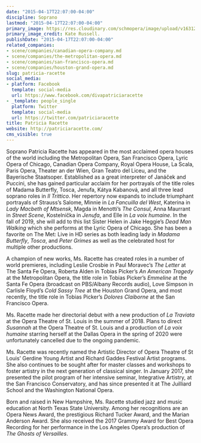 ```yaml
---
date: "2015-04-17T22:07:00-04:00"
discipline: Soprano
lastmod: "2015-04-17T22:07:00-04:00"
primary_image: https://res.cloudinary.com/schmopera/image/upload/v1631215207/media/2021/09/PatriciaRacette_KateRussell_rgal04.jpg
primary_image_credit: Kate Russell.
publishDate: "2015-04-17T22:07:00-04:00"
related_companies:
- scene/companies/canadian-opera-company.md
- scene/companies/the-metropolitan-opera.md
- scene/companies/san-francisco-opera.md
- scene/companies/houston-grand-opera.md
slug: patricia-racette
social_media:
- platform: Facebook
  template: social-media
  url: https://www.facebook.com/divapatriciaracette
- _template: people_single
  platform: Twitter
  template: social-media
  url: https://twitter.com/patriciaracette
title: Patricia Racette
website: http://patriciaracette.com/
cms_visible: true
---
```

Soprano Patricia Racette has appeared in the most acclaimed opera houses of the world including the Metropolitan Opera, San Francisco Opera, Lyric Opera of Chicago, Canadian Opera Company, Royal Opera House, La Scala, Paris Opera, Theater an der Wien, Gran Teatro del Liceu, and the Bayerische Staatsoper. Established as a great interpreter of Janáček and Puccini, she has gained particular acclaim for her portrayals of the title roles of Madama Butterfly, Tosca, Jenufa, Kátya Kabanová, and all three lead soprano roles in _Il Trittico_. Her repertory now expands to include triumphant portrayals of Strauss’s Salome, Minnie in _La Fancuilla del West_, Katerina in _Lady Macbeth of Mtsensk_, Magda in Menotti’s _The Consul_, Anna Maurrant in _Street Scene_, Kostelnička in _Jenufa_, and Elle in _La voix humaine_. In the fall of 2019, she will add to this list Sister Helen in Jake Heggie’s _Dead Man Walking_ which she performs at the Lyric Opera of Chicago. She has been a favorite on The Met: Live in HD series as both leading lady in _Madama Butterfly_, _Tosca_, and _Peter Grimes_ as well as the celebrated host for multiple other productions.

A champion of new works, Ms. Racette has created roles in a number of world premieres, including Leslie Crosbie in Paul Moravec’s _The Letter_ at The Santa Fe Opera, Roberta Alden in Tobias Picker’s _An American Tragedy_ at the Metropolitan Opera, the title role in Tobias Picker’s _Emmeline_ at the Santa Fe Opera (broadcast on PBS/Albany Records audio), Love Simpson in Carlisle Floyd’s _Cold Sassy Tree_ at the Houston Grand Opera, and most recently, the title role in Tobias Picker’s _Dolores Claiborne_ at the San Francisco Opera.

Ms. Racette made her directorial debut with a new production of _La Traviata_ at the Opera Theatre of St. Louis in the summer of 2018. Plans to direct _Susannah_ at the Opera Theatre of St. Louis and a production of _La voix humaine_ starring herself at the Dallas Opera in the spring of 2020 were unfortunately cancelled due to the ongoing pandemic.

Ms. Racette was recently named the Artistic Director of Opera Theatre of St Louis’ Gerdine Young Artist and Richard Gaddes Festival Artist programs. She also continues to be sought after for master classes and workshops to foster artistry in the next generation of classical singer. In January 2017, she presented the pilot program of her intensive seminar, Integrative Artistry, at the San Francisco Conservatory, and has since presented it at The Juilliard School and the Washington National Opera.

Born and raised in New Hampshire, Ms. Racette studied jazz and music education at North Texas State University. Among her recognitions are an Opera News Award, the prestigious Richard Tucker Award, and the Marian Anderson Award. She also received the 2017 Grammy Award for Best Opera Recording for her performance in the Los Angeles Opera’s production of _The Ghosts of Versailles_.
